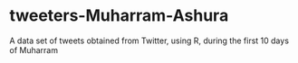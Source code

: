 tweeters-Muharram-Ashura
========================

A data set of tweets obtained from Twitter, using R, during the first 10 days of Muharram
